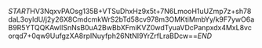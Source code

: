 $START$HV3NqxvPAOsg135B+VTSuDhxHz9x5t+7N6LmooH1uUZmp7z+sh78daL3oyldU/j2y26X8CmdcmkWrS2bTd58cv978m3OMKtiMmbYy/k9F7ywO6aB9R5YTQQKAwIlSnNsB0uA2BwBbXFmiKVZ0wdTyuaVDcPanpxdx4MxL8vcorqd7+0qw9UufgzXA8rpINuyfph26NtNI9YrZrfLraBDcw==$END$